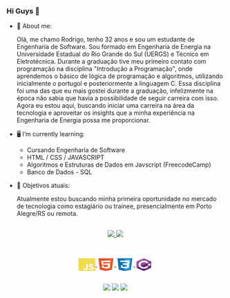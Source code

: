 ### Hi Guys 👋

- 🔎 About me:

  Olá, me chamo Rodrigo, tenho 32 anos e sou um estudante de Engenharia de Software.
  Sou formado em Engenharia de Energia na Universidade Estadual do Rio Grande do Sul (UERGS) e Técnico em  Eletrotécnica. Durante a graduação tive meu primeiro contato com programação na disciplina "Introdução a Programação", onde aprendemos o básico de lógica de programação e algoritmos, utilizando inicialmente o portugol e posteriormente a linguagem C. Essa disciplina foi uma das que eu mais gostei durante a graduação, infelizmente na época não sabia que havia a possibilidade de seguir carreira com isso. Agora eu estou aqui, buscando iniciar uma carreira na área da tecnologia e aproveitar os insights que a minha experiência na Engenharia de Energia possa me proporcionar.
  
- 🖥️ I’m currently learning:

  - Cursando Engenharia de Software
  - HTML / CSS / JAVASCRIPT
  - Algoritmos e Estruturas de Dados em Javscript (FreecodeCamp)
  - Banco de Dados - SQL
  
- 🚀 Objetivos atuais:

  Atualmente estou buscando minha primeira oportunidade no mercado de tecnologia como estagiário ou trainee, presencialmente em Porto Alegre/RS ou remota.
  
  ##

<div align="center">
  <a href="https://www.linkedin.com/in/rodrigo-marques-608196193/">
  <img height="180em" src="https://github-readme-stats.vercel.app/api?username=RodrigoMFG&show_icons=true&theme=chartreuse-dark&include_all_commits=true&count_private=true"/>
  <img height="180em" src="https://github-readme-stats.vercel.app/api/top-langs/?username=RodrigoMFG&layout=compact&langs_count=7&theme=chartreuse-dark"/>
</div>

##

<div style="display: inline_block" align="center"><br>
  <img align="center" alt="Rodrigo-Js" height="30" width="40" src="https://raw.githubusercontent.com/devicons/devicon/master/icons/javascript/javascript-plain.svg">
  <img align="center" alt="Rodrigo-HTML" height="30" width="40" src="https://raw.githubusercontent.com/devicons/devicon/master/icons/html5/html5-original.svg">
  <img align="center" alt="Rodrigo-CSS" height="30" width="40" src="https://raw.githubusercontent.com/devicons/devicon/master/icons/css3/css3-original.svg">
  <img align="center" alt="Rodrigo-Csharp" height="30" width="40" src="https://raw.githubusercontent.com/devicons/devicon/master/icons/csharp/csharp-original.svg">
</div>

##

<div align="center">
  <a href="https://github.com/RodrigoMFG" target="_blank"><img src="https://img.shields.io/badge/GitHub-100000?style=for-the-badge&logo=github&logoColor=white" target="_blank"></a>
  <a href="https://www.linkedin.com/in/rodrigo-marques-608196193/"_blank"><img src="https://img.shields.io/badge/LinkedIn-0077B5?style=for-the-badge&logo=linkedin&logoColor=white" target="_blank"></a>
  <a href="mailto:rodrigo.marquesg@gmail.com"_blank"><img src="https://img.shields.io/badge/Gmail-D14836?style=for-the-badge&logo=gmail&logoColor=white" target="_blank"></a>
  
</div>
